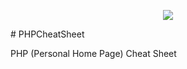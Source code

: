 <p align="center"><img src="https://i.imgur.com/HoG1Cdi.png"></p>
# PHPCheatSheet

PHP (Personal Home Page) Cheat Sheet
